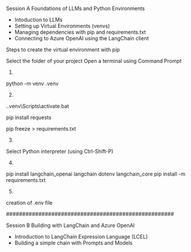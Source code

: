Session A
Foundations of LLMs and Python Environments

- Intoduction to LLMs
- Setting up Virtual Environments (venvs)
- Managing dependencies with pip and requirements.txt
- Connecting to Azure OpenAI using the LangChain client


Steps to create the virtual environment with pip

Select the folder of your project
Open a terminal using Command Prompt

1.
python -m venv .venv

2.

.\.venv\Scripts\activate.bat

pip install requests

pip freeze > requirements.txt

3.
Select Python interpreter (using Ctrl-Shift-P)



4.
pip install langchain_openai langchain dotenv langchain_core
pip install -m requirements.txt

5. 
creation of .env file

####################################################

Session B
Building with LangChain and Azure OpenAI


- Introduction to LangChain Expression Language (LCEL) 
- Building a simple chain with Prompts and Models